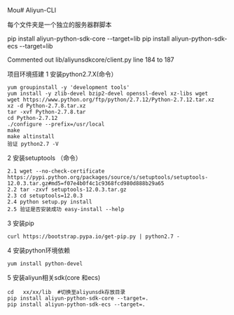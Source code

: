 Mou# Aliyun-CLI

每个文件夹是一个独立的服务器群脚本  

pip install aliyun-python-sdk-core --target=lib
pip install aliyun-python-sdk-ecs --target=lib

Commented out lib/aliyunsdkcore/client.py line 184 to 187

项目环境搭建
1 安装python2.7.X(命令）

    yum groupinstall -y 'development tools'
	yum install -y zlib-devel bzip2-devel openssl-devel xz-libs wget
	wget https://www.python.org/ftp/python/2.7.12/Python-2.7.12.tar.xz
	xz -d Python-2.7.8.tar.xz  
	tar -xvf Python-2.7.8.tar  
	cd Python-2.7.12
	./configure --prefix=/usr/local
	make  
 	make altinstall
 	验证 python2.7 -V
 
2 安装setuptools （命令）

 	2.1 wget --no-check-certificate https://pypi.python.org/packages/source/s/setuptools/setuptools-12.0.3.tar.gz#md5=f07e4b0f4c1c9368fcd980d888b29a65
 	2.2 tar -zxvf setuptools-12.0.3.tar.gz
 	2.3 cd setuptools=12.0.3
 	2.4 python setup.py install
 	2.5 验证是否安装成功 easy-install --help 
 
3 安装pip

  	curl https://bootstrap.pypa.io/get-pip.py | python2.7 -
 
4 安装python环境依赖

	yum install python-devel

5 安装aliyun相关sdk(core 和ecs)

 	cd   xx/xx/lib  #切换至aliyunsdk存放目录
 	pip install aliyun-python-sdk-core --target=.
 	pip install aliyun-python-sdk-ecs --target=.
	